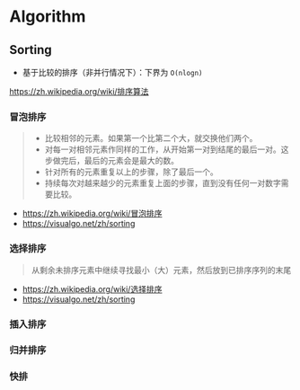 # Algorithm

## Sorting

- 基于比较的排序（非并行情况下）：下界为 `O(nlogn)`

https://zh.wikipedia.org/wiki/排序算法

### 冒泡排序

> - 比较相邻的元素。如果第一个比第二个大，就交换他们两个。
> - 对每一对相邻元素作同样的工作，从开始第一对到结尾的最后一对。这步做完后，最后的元素会是最大的数。
> - 针对所有的元素重复以上的步骤，除了最后一个。
> - 持续每次对越来越少的元素重复上面的步骤，直到没有任何一对数字需要比较。

- https://zh.wikipedia.org/wiki/冒泡排序
- https://visualgo.net/zh/sorting

### 选择排序

> 从剩余未排序元素中继续寻找最小（大）元素，然后放到已排序序列的末尾

- https://zh.wikipedia.org/wiki/选择排序
- https://visualgo.net/zh/sorting

### 插入排序

### 归并排序

### 快排
